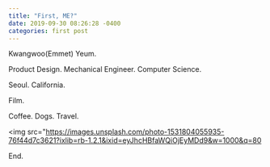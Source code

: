 ```yaml
---
title: "First, ME?"
date: 2019-09-30 08:26:28 -0400
categories: first post
---
```


Kwangwoo(Emmet) Yeum.

Product Design. Mechanical Engineer. Computer Science.

Seoul. California.

Film.

Coffee. Dogs. Travel. 

<img src="https://images.unsplash.com/photo-1531804055935-76f44d7c3621?ixlib=rb-1.2.1&ixid=eyJhcHBfaWQiOjEyMDd9&w=1000&q=80
></img>


End.
